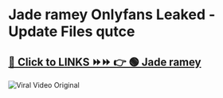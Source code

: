 
 # Jade ramey Onlyfans Leaked - Update Files qutce

## <h2><a href="https://clipsfans.com/Jade_ramey&ref=git">🔗 Click to LINKS ⏩⏩ 👉 🟢 Jade ramey </a></h2>

<a href="https://clipsfans.com/Jade_ramey&ref=git" rel="nofollow" data-target="animated-image.originalLink"><img src="https://i.ibb.co.com/xMMVF88/686577567.gif" alt="Viral Video Original" style="max-width: 100%; display: inline-block;" data-target="animated-image.originalImage"></a>

